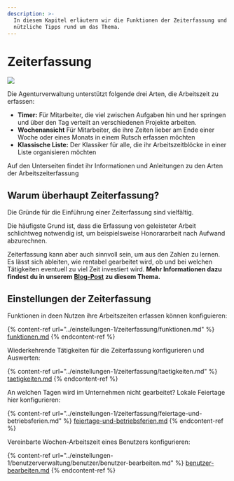 ```yaml
---
description: >-
  In diesem Kapitel erläutern wir die Funktionen der Zeiterfassung und geben dir
  nützliche Tipps rund um das Thema.
---
```


# Zeiterfassung

![](../.gitbook/assets/maschine05.png)

Die Agenturverwaltung unterstützt folgende drei Arten, die Arbeitszeit zu erfassen:&#x20;

* **Timer:** Für Mitarbeiter, die viel zwischen Aufgaben hin und her springen und über den Tag verteilt an verschiedenen Projekte arbeiten.&#x20;
* **Wochenansicht** Für Mitarbeiter, die ihre Zeiten lieber am Ende einer Woche oder eines Monats in einem Rutsch erfassen möchten&#x20;
* **Klassische Liste:** Der Klassiker für alle, die ihr Arbeitszeitblöcke in einer Liste organisieren möchten

Auf den Unterseiten findet ihr Informationen und Anleitungen zu den Arten der Arbeitszeiterfassung

## Warum überhaupt Zeiterfassung?

Die Gründe für die Einführung einer Zeiterfassung sind vielfältig.

Die häufigste Grund ist, dass die Erfassung von geleisteter Arbeit schlichtweg notwendig ist, um beispielsweise Honorararbeit nach Aufwand abzurechnen.

Zeiterfassung kann aber auch sinnvoll sein, um aus den Zahlen zu lernen. Es lässt sich ableiten, wie rentabel gearbeitet wird, ob und bei welchen Tätigkeiten eventuell zu viel Zeit investiert wird. **Mehr Informationen dazu findest du in unserem** [**Blog-Post**](https://www.dieagenturverwaltung.de/blog/3-tipps-bei-der-einfuhrung-der-zeiterfassung/) **zu diesem Thema.**

## **Einstellungen der Zeiterfassung**

Funktionen in deen Nutzen ihre Arbeitszeiten erfassen  können konfiguieren:

{% content-ref url="../einstellungen-1/zeiterfassung/funktionen.md" %}
[funktionen.md](../einstellungen-1/zeiterfassung/funktionen.md)
{% endcontent-ref %}

Wiederkehrende Tätigkeiten für die Zeiterfassung konfigurieren und Auswerten:

{% content-ref url="../einstellungen-1/zeiterfassung/taetigkeiten.md" %}
[taetigkeiten.md](../einstellungen-1/zeiterfassung/taetigkeiten.md)
{% endcontent-ref %}

An welchen Tagen wird im Unternehmen nicht gearbeitet? Lokale Feiertage hier konfigurieren:

{% content-ref url="../einstellungen-1/zeiterfassung/feiertage-und-betriebsferien.md" %}
[feiertage-und-betriebsferien.md](../einstellungen-1/zeiterfassung/feiertage-und-betriebsferien.md)
{% endcontent-ref %}

Vereinbarte Wochen-Arbeitszeit eines Benutzers konfigurieren:

{% content-ref url="../einstellungen-1/benutzerverwaltung/benutzer/benutzer-bearbeiten.md" %}
[benutzer-bearbeiten.md](../einstellungen-1/benutzerverwaltung/benutzer/benutzer-bearbeiten.md)
{% endcontent-ref %}



